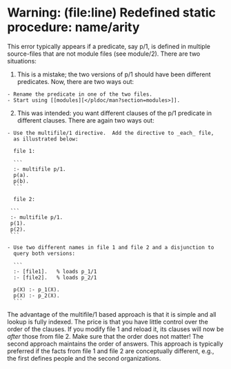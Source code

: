 # Warning: (file:line) Redefined static procedure: name/arity

This error typically appears if a predicate, say p/1, is defined in
multiple source-files that are not module files (see module/2).  There
are two situations:

  1. This is a mistake; the two versions of p/1 should have been
  different predicates.  Now, there are two ways out:

    - Rename the predicate in one of the two files.
    - Start using [[modules][</pldoc/man?section=modules>]].

  2. This was intended: you want different clauses of the p/1 predicate
  in different clauses.  There are again two ways out:

    - Use the multifile/1 directive.  Add the directive to _each_ file,
      as illustrated below:

      file 1:

	  ```
	  :- multifile p/1.
	  p(a).
	  p(b).
	  ```

      file 2:

	 ```
	 :- multifile p/1.
	 p(1).
	 p(2).
	 ```

    - Use two different names in file 1 and file 2 and a disjunction to
      query both versions:

	  ```
	  :- [file1].	% loads p_1/1
	  :- [file2].	% loads p_2/1

	  p(X) :- p_1(X).
      p(X) :- p_2(X).
	  ```

  The advantage of the multifile/1 based approach is that it is simple
  and all lookup is fully indexed. The price is that you have little
  control over the order of the clauses. If you modify file 1 and reload
  it, its clauses will now be _after_ those from file 2.  Make sure that
  the order does not matter!  The second approach maintains the order of
  answers. This approach is typically preferred if the facts from file 1
  and file 2 are conceptually different, e.g., the first defines people
  and the second organizations.
